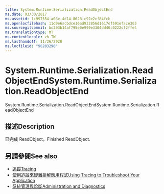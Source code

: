 ```yaml
---
title: System.Runtime.Serialization.ReadObjectEnd
ms.date: 03/30/2017
ms.assetid: 1c997554-a08e-4d14-8628-c92e2cf84fcb
ms.openlocfilehash: 11d9e6acbdce16ad932856d1617ef591eface303
ms.sourcegitcommit: bc293b14af795e0e999e3304dd40c0222cf2ffe4
ms.translationtype: MT
ms.contentlocale: zh-TW
ms.lasthandoff: 11/26/2020
ms.locfileid: "96283298"
---
```

# <a name="systemruntimeserializationreadobjectend"></a><span data-ttu-id="37840-102">System.Runtime.Serialization.ReadObjectEnd</span><span class="sxs-lookup"><span data-stu-id="37840-102">System.Runtime.Serialization.ReadObjectEnd</span></span>

<span data-ttu-id="37840-103">System.Runtime.Serialization.ReadObjectEnd</span><span class="sxs-lookup"><span data-stu-id="37840-103">System.Runtime.Serialization.ReadObjectEnd</span></span>  
  
## <a name="description"></a><span data-ttu-id="37840-104">描述</span><span class="sxs-lookup"><span data-stu-id="37840-104">Description</span></span>  

 <span data-ttu-id="37840-105">已完成 ReadObject。</span><span class="sxs-lookup"><span data-stu-id="37840-105">Finished ReadObject.</span></span>  
  
## <a name="see-also"></a><span data-ttu-id="37840-106">另請參閱</span><span class="sxs-lookup"><span data-stu-id="37840-106">See also</span></span>

- [<span data-ttu-id="37840-107">追蹤</span><span class="sxs-lookup"><span data-stu-id="37840-107">Tracing</span></span>](index.md)
- [<span data-ttu-id="37840-108">使用追蹤來疑難排解應用程式</span><span class="sxs-lookup"><span data-stu-id="37840-108">Using Tracing to Troubleshoot Your Application</span></span>](using-tracing-to-troubleshoot-your-application.md)
- [<span data-ttu-id="37840-109">系統管理與診斷</span><span class="sxs-lookup"><span data-stu-id="37840-109">Administration and Diagnostics</span></span>](../index.md)
